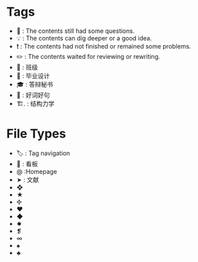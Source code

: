 # Tags
- 💭  : The contents still had some questions.
- 💡  : The contents can dig deeper or a good idea.
- ❗️  : The contents had not finished or remained some problems.
- ✏️  : The contents waited for reviewing or rewriting.
- 🌲  : 班级
- 📐  : 毕业设计
- 🎓  : 答辩秘书
- 📝  : 好词好句
- 🏗. : 结构力学
# File Types
- 🏷  : Tag navigation
- 📌  : 看板
- @  :Homepage
- ➤  : 文献
- ❖
- ★
- ✣
- ❤︎
- ◆
- ✸
- ❡
- ∞
- ♠️
- ♣️